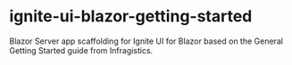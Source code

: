 # ignite-ui-blazor-getting-started
Blazor Server app scaffolding for Ignite UI for Blazor based on the General Getting Started guide from Infragistics.

